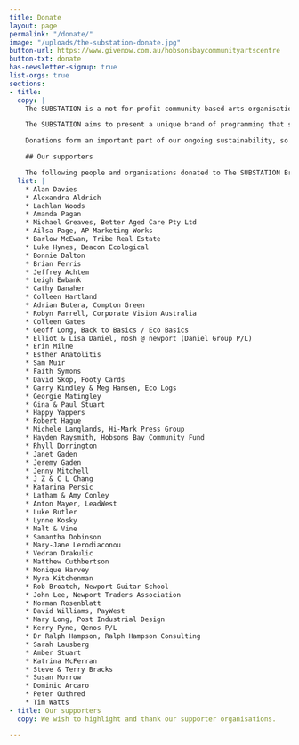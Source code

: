 ```yaml
---
title: Donate
layout: page
permalink: "/donate/"
image: "/uploads/the-substation-donate.jpg"
button-url: https://www.givenow.com.au/hobsonsbaycommunityartscentre
button-txt: donate
has-newsletter-signup: true
list-orgs: true
sections:
- title: 
  copy: |
    The SUBSTATION is a not-for-profit community-based arts organisation in the inner west of Melbourne, which strives to engage its local communities in the best that the arts have to offer.

    The SUBSTATION aims to present a unique brand of programming that seamlessly brings together innovative community-based projects as well as the best of national and international contemporary artists. With a firm commitment to making the arts accessible to all, we aim to enhance Melbourne audiences’ appreciation and knowledge of arts in the west by encouraging active participation in public programs including classes, workshops, forums, learning and artists’ talks, as well as presenting challenging, thought-provoking and stimulating artistic experiences across all artforms.

    Donations form an important part of our ongoing sustainability, so we really appreciate your effort and support.

    ## Our supporters

    The following people and organisations donated to The SUBSTATION Brick by Brick Supporters Wall. These donations were instrumental in helping to establish The SUBSTATION as an arts and culture centre.
  list: |
    * Alan Davies
    * Alexandra Aldrich
    * Lachlan Woods
    * Amanda Pagan
    * Michael Greaves, Better Aged Care Pty Ltd
    * Ailsa Page, AP Marketing Works
    * Barlow McEwan, Tribe Real Estate
    * Luke Hynes, Beacon Ecological
    * Bonnie Dalton
    * Brian Ferris
    * Jeffrey Achtem
    * Leigh Ewbank
    * Cathy Danaher
    * Colleen Hartland
    * Adrian Butera, Compton Green
    * Robyn Farrell, Corporate Vision Australia
    * Colleen Gates
    * Geoff Long, Back to Basics / Eco Basics
    * Elliot & Lisa Daniel, nosh @ newport (Daniel Group P/L)
    * Erin Milne
    * Esther Anatolitis
    * Sam Muir
    * Faith Symons
    * David Skop, Footy Cards
    * Garry Kindley & Meg Hansen, Eco Logs
    * Georgie Matingley
    * Gina & Paul Stuart
    * Happy Yappers
    * Robert Hague
    * Michele Langlands, Hi-Mark Press Group
    * Hayden Raysmith, Hobsons Bay Community Fund
    * Rhyll Dorrington
    * Janet Gaden
    * Jeremy Gaden
    * Jenny Mitchell
    * J Z & C L Chang
    * Katarina Persic
    * Latham & Amy Conley
    * Anton Mayer, LeadWest
    * Luke Butler
    * Lynne Kosky
    * Malt & Vine
    * Samantha Dobinson
    * Mary-Jane Lerodiaconou
    * Vedran Drakulic
    * Matthew Cuthbertson
    * Monique Harvey
    * Myra Kitchenman
    * Rob Broatch, Newport Guitar School
    * John Lee, Newport Traders Association
    * Norman Rosenblatt
    * David Williams, PayWest
    * Mary Long, Post Industrial Design
    * Kerry Pyne, Qenos P/L
    * Dr Ralph Hampson, Ralph Hampson Consulting
    * Sarah Lausberg
    * Amber Stuart
    * Katrina McFerran
    * Steve & Terry Bracks
    * Susan Morrow
    * Dominic Arcaro
    * Peter Outhred
    * Tim Watts
- title: Our supporters
  copy: We wish to highlight and thank our supporter organisations.

---
```

